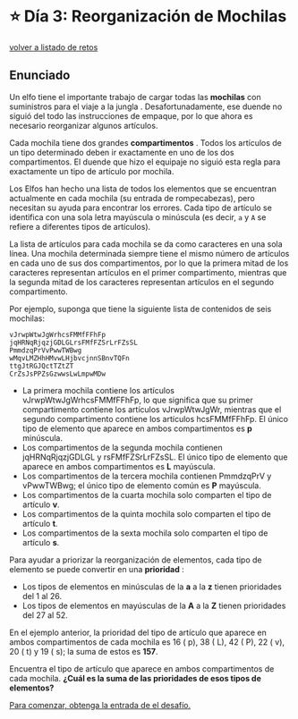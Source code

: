 # ⭐️ Día 3: Reorganización de Mochilas
[volver a listado de retos](./../../README.md)

## Enunciado

Un elfo tiene el importante trabajo de cargar todas las **mochilas** con suministros para el viaje a la jungla . Desafortunadamente, ese duende no siguió del todo las instrucciones de empaque, por lo que ahora es necesario reorganizar algunos artículos.

Cada mochila tiene dos grandes **compartimentos** . Todos los artículos de un tipo determinado deben ir exactamente en uno de los dos compartimentos. El duende que hizo el equipaje no siguió esta regla para exactamente un tipo de artículo por mochila.

Los Elfos han hecho una lista de todos los elementos que se encuentran actualmente en cada mochila (su entrada de rompecabezas), pero necesitan su ayuda para encontrar los errores. Cada tipo de artículo se identifica con una sola letra mayúscula o minúscula (es decir, `a` y `A` se refiere a diferentes tipos de artículos).

La lista de artículos para cada mochila se da como caracteres en una sola línea. Una mochila determinada siempre tiene el mismo número de artículos en cada uno de sus dos compartimentos, por lo que la primera mitad de los caracteres representan artículos en el primer compartimento, mientras que la segunda mitad de los caracteres representan artículos en el segundo compartimento.

Por ejemplo, suponga que tiene la siguiente lista de contenidos de seis mochilas:

```
vJrwpWtwJgWrhcsFMMfFFhFp
jqHRNqRjqzjGDLGLrsFMfFZSrLrFZsSL
PmmdzqPrVvPwwTWBwg
wMqvLMZHhHMvwLHjbvcjnnSBnvTQFn
ttgJtRGJQctTZtZT
CrZsJsPPZsGzwwsLwLmpwMDw
```

  - La primera mochila contiene los artículos vJrwpWtwJgWrhcsFMMfFFhFp, lo que significa que su primer compartimento contiene los artículos vJrwpWtwJgWr, mientras que el segundo compartimento contiene los artículos hcsFMMfFFhFp. El único tipo de elemento que aparece en ambos compartimentos es **p** minúscula.
  - Los compartimentos de la segunda mochila contienen jqHRNqRjqzjGDLGL y rsFMfFZSrLrFZsSL. El único tipo de elemento que aparece en ambos compartimentos es **L** mayúscula.
  - Los compartimentos de la tercera mochila contienen PmmdzqPrV y vPwwTWBwg; el único tipo de elemento común es **P** mayúscula.
  - Los compartimentos de la cuarta mochila solo comparten el tipo de artículo **v**.
  - Los compartimentos de la quinta mochila solo comparten el tipo de artículo **t**.
  - Los compartimentos de la sexta mochila solo comparten el tipo de artículo **s**.

Para ayudar a priorizar la reorganización de elementos, cada tipo de elemento se puede convertir en una **prioridad** :

  - Los tipos de elementos en minúsculas de la **a** a la **z** tienen prioridades del 1 al 26.
  - Los tipos de elementos en mayúsculas de la **A** a la **Z** tienen prioridades del 27 al 52.

En el ejemplo anterior, la prioridad del tipo de artículo que aparece en ambos compartimentos de cada mochila es 16 ( p), 38 ( L), 42 ( P), 22 ( v), 20 ( t) y 19 ( s); la suma de estos es **157**.

Encuentra el tipo de artículo que aparece en ambos compartimentos de cada mochila. **¿Cuál es la suma de las prioridades de esos tipos de elementos?**

[Para comenzar, obtenga la entrada de el desafío.](./input.txt)